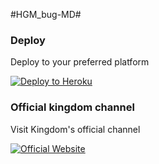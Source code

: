 #HGM_bug-MD#
      </a>
    </td>
    <td align="center" width="50%">
      <h3>Deploy</h3>
      <p>Deploy to your preferred platform</p>
      <a href="https://dashboard.heroku.com/new?template=https://github.com/ZEZE47-MD/HGM_bug-MD">
        <img src="https://www.herokucdn.com/deploy/button.svg" alt="Deploy to Heroku">
      </a>
    </td>
  </tr>
</table>
        
<td align="center" width="50%">
      <h3>Official kingdom channel</h3>
      <p>Visit Kingdom's official channel</p>
      <a href="https://whatsapp.com/channel/0029Vb6CC2dB4hdPp1CrYv0f">
        <img src="https://img.shields.io/badge/Website-ff69b4?style=for-the-badge" alt="Official Website">
